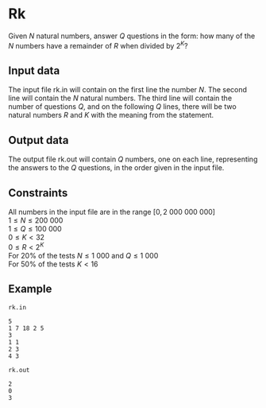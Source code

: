 # Rk

Given $N$ natural numbers, answer $Q$ questions in the form: how many of the $N$ numbers have a remainder of $R$ when divided by $2^K$?

## Input data

The input file rk.in will contain on the first line the number $N$. The second line will contain the $N$ natural numbers. The third line will contain the number of questions $Q$, and on the following $Q$ lines, there will be two natural numbers $R$ and $K$ with the meaning from the statement.

## Output data

The output file rk.out will contain $Q$ numbers, one on each line, representing the answers to the $Q$ questions, in the order given in the input file.

## Constraints

All numbers in the input file are in the range $[0, 2\ 000\ 000\ 000]$  
$1 \leq N \leq 200\ 000$  
$1 \leq Q \leq 100\ 000$  
$0 \leq K < 32$  
$0 \leq R < 2^K$  
For 20% of the tests $N \leq 1\ 000$ and $Q \leq 1\ 000$  
For 50% of the tests $K < 16$

## Example

`rk.in`  
```
5  
1 7 18 2 5  
3  
1 1  
2 3  
4 3  
```

`rk.out`  
```
2  
0  
3  
```